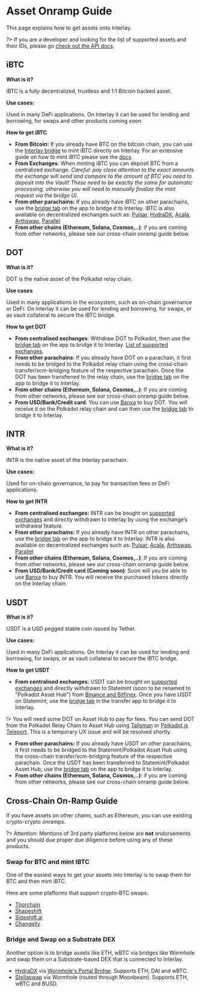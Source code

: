# Asset Onramp Guide

This page explains how to get assets onto Interlay.

?> If you are a developer and looking for the list of supported assets and their IDs, please go [check out the API docs](/developers/api).

## iBTC

**What is it?**

iBTC is a fully decentralized, trustless and 1:1 Bitcoin backed asset.

**Use cases:** 

Used in many DeFi applications. On Interlay it can be used for lending and borrowing, for swaps and other products coming soon.

**How to get iBTC**

* **From Bitcoin:** If you already have BTC on the bitcoin chain, you can use the [Interlay bridge](https://app.interlay.io/bridge) to mint iBTC directly on Interlay. For an extensive guide on how to mint iBTC please see the [docs](/guides/bridge).
* **From Exchanges**: When minting iBTC you can deposit BTC from a centralized exchange. *Careful: pay close attention to the exact amounts the exchange will send and compare to the amount of BTC you need to deposit into the Vault! These need to be exactly the same for automatic processing, otherwise you will need to manually finalize the mint request via the bridge UI.*
* **From other parachains:** If you already have iBTC on other parachains, use the [bridge tab](https://app.interlay.io/transfer) on the app to bridge it to Interlay. iBTC is also available on decentralized exchanges such as: [Pulsar](https://app.stellaswap.com/exchange/swap), [HydraDX](https://app.hydradx.io/#/trade), [Acala](https://apps.acala.network/swap), [Arthswap](https://app.arthswap.org/#/swap), [Parallel](https://app.parallel.fi/swap)
* **From other chains (Ethereum, Solana, Cosmos,..)**: if you are coming from other networks, please see our cross-chain onramp guide below.

## DOT

**What is it?** 

DOT is the native asset of the Polkadot relay chain.

**Use cases** 

Used in many applications in the ecosystem, such as on-chain governance or DeFi. On Interlay it can be used for lending and borrowing, for swaps, or as vault collateral to secure the iBTC bridge.

**How to get DOT**

* **From centralised exchanges**: Withdraw DOT to Polkadot, then use the [bridge tab](https://app.interlay.io/transfer) on the app to bridge it to Interlay. [List of supported exchanges](https://coinmarketcap.com/currencies/polkadot-new/markets/).
* **From other parachains**: If you already have DOT on a parachain, it first needs to be bridged to the Polkadot relay chain using the cross-chain transfer/xcm-bridging feature of the respective parachain. Once the DOT has been transferred to the relay chain, use the [bridge tab](https://app.interlay.io/transfer) on the app to bridge it to Interlay. 
* **From other chains (Ethereum, Solana, Cosmos,..)**: If you are coming from other networks, please see our cross-chain onramp guide below.
* **From USD/Bank/Credit card**: You can use [Banxa](https://talisman.banxa.com/?coinType=DOT&fiatType=EUR) to buy DOT. You will receive it on the Polkadot relay chain and can then use the [bridge tab](https://app.interlay.io/transfer) to bridge it to Interlay.

## INTR

**What is it?**

INTR is the native asset of the Interlay parachain.

**Use cases:** 

Used for on-chain governance, to pay for transaction fees or DeFi applications. 

**How to get INTR**

* **From centralised exchanges:** INTR can be bought on [supported exchanges](https://coinmarketcap.com/currencies/interlay-intr/markets/) and directly withdrawn to Interlay by using the exchange’s withdrawal feature.
* **From other parachains:** If you already have INTR on other parachains, use the [bridge tab](https://app.interlay.io/transfer) on the app to bridge it to Interlay. INTR is also available on decentralized exchanges such as: [Pulsar](https://app.stellaswap.com/exchange/swap), [Acala](https://apps.acala.network/swap), [Arthswap](https://app.arthswap.org/#/swap), [Parallel](https://app.parallel.fi/swap)
* **From other chains (Ethereum, Solana, Cosmos,..)**: If you are coming from other networks, please see our cross-chain onramp guide below.
* **From USD/Bank/Credit card (Coming soon)**: Soon will you be able to use [Banxa](https://talisman.banxa.com/?coinType=DOT&fiatType=EUR) to buy INTR. You will receive the purchased tokens directly on the Interlay chain.

## USDT

**What is it?**

USDT is a USD pegged stable coin issued by Tether.

**Use cases:** 

Used in many DeFi applications. On Interlay it can be used for lending and borrowing, for swaps, or as vault collateral to secure the iBTC bridge.

**How to get USDT**

* **From centralised exchanges:** USDT can be bought on [supported exchanges](https://coinmarketcap.com/currencies/tether/markets/) and directly withdrawn to Statemint (soon to be renamed to "Polkadot Asset Hub") from [Binance and Bitfinex](https://support.polkadot.network/support/solutions/articles/65000181634-how-to-withdraw-usdt-from-bitfinex-on-statemine). Once you have USDT on Statemint, use the [bridge tab](https://app.interlay.io/transfer) in the transfer app to bridge it to Interlay.

!> You will need some DOT on Asset Hub to pay for fees. You can send DOT from the Polkadot Relay Chain to Asset Hub using [Talisman]( https://app.talisman.xyz/transfer/transport) or [Polkadot.js Teleport](https://support.polkadot.network/support/solutions/articles/65000181119-polkadot-js-ui-how-to-teleport-dot-or-ksm-to-asset-hub). This is a temporary UX issue and will be resolved shortly. 

* **From other parachains:** If you already have USDT on other parachains, it first needs to be bridged to the Statemint/Polkadot Asset Hub using the cross-chain transfer/xcm-bridging feature of the respective parachain. Once the USDT has been transferred to Statemint/Polkadot Asset Hub, use the [bridge tab](https://app.interlay.io/transfer) on the app to bridge it to Interlay. 
* **From other chains (Ethereum, Solana, Cosmos,..)**: if you are coming from other networks, please see our cross-chain onramp guide below.




## Cross-Chain On-Ramp Guide

If you have assets on other chains, such as Ethereum, you can use existing crypto-crypto onramps.

?> Attention: Mentions of 3rd party platforms below are **not** endorsements and you should due proper due diligence before using any of these products.


### Swap for BTC and mint IBTC

One of the easiest ways to get your assets into Interlay is to swap them for BTC and then mint iBTC.

Here are some platforms that support crypto-BTC swaps.
- [Thorchain](https://thorchain.org/swap)
- [Shapeshift](https://shapeshift.com/)
- [Sideshift.ai](https://sideshift.ai/eth/btc)
- [Changelly](https://shapeshift.com/)

### Bridge and Swap on a Substrate DEX

Another option is to bridge assets like ETH, wBTC via bridges like Wormhole and swap them on a Substrate-based DEX that is connected to Interlay.

- [HydraDX](https://app.hydradx.io/trade) via [Wormhole's Portal Bridge](https://www.portalbridge.com/#/transfer). Supports ETH, DAI and wBTC.
- [Stellaswap](https://app.stellaswap.com/bridge) via Wormhole (routed through Moonbeam). Supports ETH, wBTC and BUSD.